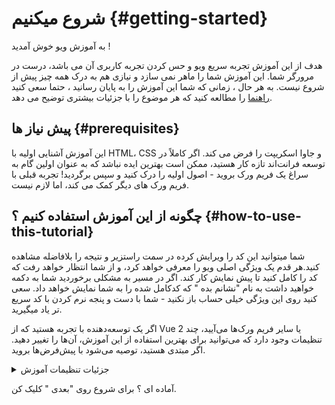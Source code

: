 # شروع میکنیم {#getting-started}

به آموزش ویو خوش آمدید !

هدف از این آموزش تجربه سریع ویو و حس کردن تجربه کاربری آن می باشد، درست در مرورگر شما. این آموزش شما را ماهر نمی سازد و نیازی هم به درک همه چیز پیش از شروع نیست. به هر حال ، زمانی که شما این آموزش را به پایان رسانید ، حتما سعی کنید <a target="_blank" href="/guide/introduction.html">راهنما</a> را مطالعه کنید که هر موضوع را با جزئیات بیشتری توضیح می دهد.

## پیش نیاز ها {#prerequisites}

این آموزش آشنایی اولیه با HTML، CSS و جاوا اسکریپت را فرض می کند. اگر کاملاً در توسعه فرانت‌اند تازه کار هستید، ممکن است بهترین ایده نباشد که به‌ عنوان اولین گام به سراغ یک فریم ورک بروید - اصول اولیه را درک کنید و سپس برگردید! تجربه قبلی با فریم ورک های دیگر کمک می کند، اما لازم نیست.

## چگونه از این آموزش استفاده کنیم ؟ {#how-to-use-this-tutorial}

شما میتوانید این کد را ویرایش کرده <span class="wide">در سمت راست</span><span class="narrow">زیر</span> و نتیجه را بلافاضله مشاهده کنید.هر قدم یک ویژگی اصلی ویو را معرفی خواهد کرد، و از شما انتظار خواهد رفت که کد را کامل کنید تا پیش نمایش کار کند. اگر در مسیر به مشکلی برخوردید شما به دکمه خواهید داشت به نام "نشانم بده " که کدکامل شده را به شما نمایش خواهد داد. سعی کنید روی این ویژگی خیلی حساب باز نکنید - شما با دست و پنجه نرم کردن با کد سریع تر یاد میگیرید.

اگر یک توسعه‌دهنده با تجربه هستید که از Vue 2 یا سایر فریم ورک‌ها می‌آیید، چند تنظیمات وجود دارد که می‌توانید برای بهترین استفاده از این آموزش، آن‌ها را تغییر دهید. اگر مبتدی هستید، توصیه می‌شود با پیش‌فرض‌ها بروید.

<details>
<summary>جزئیات تنظیمات آموزش</summary>

- Vue offers two API styles: Options API and Composition API. This tutorial is designed to work for both - you can choose your preferred style using the **API Preference** switches at the top. <a target="_blank" href="/guide/introduction.html#api-styles">Learn more about API styles</a>.

- You can also switch between SFC-mode or HTML-mode. The former will show code examples in <a target="_blank" href="/guide/introduction.html#single-file-components">Single-File Component</a> (SFC) format, which is what most developers use when they use Vue with a build step. HTML-mode shows usage without a build step.

</details>

آماده ای ؟ برای شروع روی "بعدی " کلیک کن.
